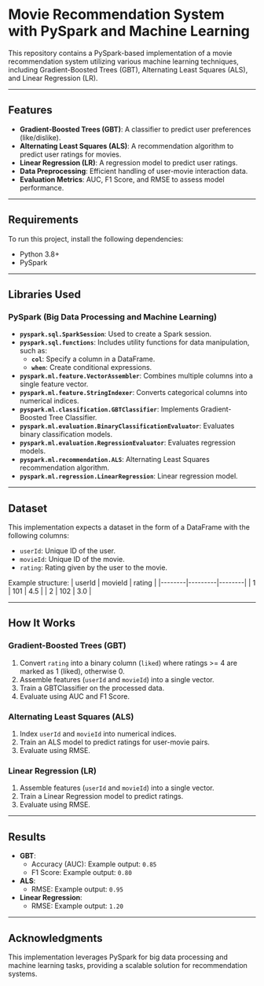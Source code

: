 # Movie Recommendation System with PySpark and Machine Learning

This repository contains a PySpark-based implementation of a movie recommendation system utilizing various machine learning techniques, including Gradient-Boosted Trees (GBT), Alternating Least Squares (ALS), and Linear Regression (LR).

---

## Features
- **Gradient-Boosted Trees (GBT)**: A classifier to predict user preferences (like/dislike).
- **Alternating Least Squares (ALS)**: A recommendation algorithm to predict user ratings for movies.
- **Linear Regression (LR)**: A regression model to predict user ratings.
- **Data Preprocessing**: Efficient handling of user-movie interaction data.
- **Evaluation Metrics**: AUC, F1 Score, and RMSE to assess model performance.

---

## Requirements
To run this project, install the following dependencies:
- Python 3.8+
- PySpark

---

## Libraries Used

### **PySpark** (Big Data Processing and Machine Learning)
- **`pyspark.sql.SparkSession`**: Used to create a Spark session.
- **`pyspark.sql.functions`**: Includes utility functions for data manipulation, such as:
  - **`col`**: Specify a column in a DataFrame.
  - **`when`**: Create conditional expressions.
- **`pyspark.ml.feature.VectorAssembler`**: Combines multiple columns into a single feature vector.
- **`pyspark.ml.feature.StringIndexer`**: Converts categorical columns into numerical indices.
- **`pyspark.ml.classification.GBTClassifier`**: Implements Gradient-Boosted Tree Classifier.
- **`pyspark.ml.evaluation.BinaryClassificationEvaluator`**: Evaluates binary classification models.
- **`pyspark.ml.evaluation.RegressionEvaluator`**: Evaluates regression models.
- **`pyspark.ml.recommendation.ALS`**: Alternating Least Squares recommendation algorithm.
- **`pyspark.ml.regression.LinearRegression`**: Linear regression model.

---

## Dataset
This implementation expects a dataset in the form of a DataFrame with the following columns:
- `userId`: Unique ID of the user.
- `movieId`: Unique ID of the movie.
- `rating`: Rating given by the user to the movie.

Example structure:
| userId | movieId | rating |
|--------|---------|--------|
| 1      | 101     | 4.5    |
| 2      | 102     | 3.0    |

---

## How It Works

### **Gradient-Boosted Trees (GBT)**
1. Convert `rating` into a binary column (`liked`) where ratings >= 4 are marked as 1 (liked), otherwise 0.
2. Assemble features (`userId` and `movieId`) into a single vector.
3. Train a GBTClassifier on the processed data.
4. Evaluate using AUC and F1 Score.

### **Alternating Least Squares (ALS)**
1. Index `userId` and `movieId` into numerical indices.
2. Train an ALS model to predict ratings for user-movie pairs.
3. Evaluate using RMSE.

### **Linear Regression (LR)**
1. Assemble features (`userId` and `movieId`) into a single vector.
2. Train a Linear Regression model to predict ratings.
3. Evaluate using RMSE.

---

## Results
- **GBT**:
  - Accuracy (AUC): Example output: `0.85`
  - F1 Score: Example output: `0.80`
- **ALS**:
  - RMSE: Example output: `0.95`
- **Linear Regression**:
  - RMSE: Example output: `1.20`

---


## Acknowledgments
This implementation leverages PySpark for big data processing and machine learning tasks, providing a scalable solution for recommendation systems.
